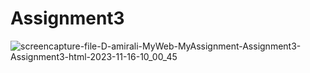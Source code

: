 # Assignment3
![screencapture-file-D-amirali-MyWeb-MyAssignment-Assignment3-Assignment3-html-2023-11-16-10_00_45](https://github.com/AmiraliAhmadi5/Assignment3/assets/120505702/cd18ce0d-5f21-4506-ac9f-fd004b66a4fc)
